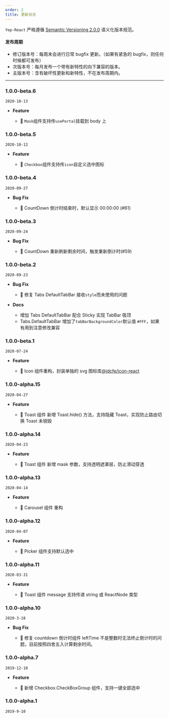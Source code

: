```yaml
---
order: 2
title: 更新日志
---
```


`Yep-React` 严格遵循 [Semantic Versioning 2.0.0](http://semver.org/lang/zh-CN/) 语义化版本规范。

#### 发布周期

- 修订版本号：每周末会进行日常 bugfix 更新。（如果有紧急的 bugfix，则任何时候都可发布）
- 次版本号：每月发布一个带有新特性的向下兼容的版本。
- 主版本号：含有破坏性更新和新特性，不在发布周期内。

---

### 1.0.0-beta.6

`2020-10-13`

- **Feature**

  - 🌟 `Mask`组件支持传`usePortal`挂载到 body 上

### 1.0.0-beta.5

`2020-10-12`

- **Feature**

  - 🌟 `Checkbox`组件支持传`icon`自定义选中图标

### 1.0.0-beta.4

`2020-09-27`

- **Bug Fix**

  - 🐞 CountDown 倒计时结束时，默认显示 00:00:00 (#61)

### 1.0.0-beta.3

`2020-09-24`

- **Bug Fix**

  - 🐞 CountDown 重新刷新剩余时间，触发重新倒计时(#59)

### 1.0.0-beta.2

`2020-09-23`

- **Bug Fix**

  - 🐞 修复 Tabs DefaultTabBar 接收`style`而未使用的问题

- **Docs**

  - 增加 Tabs DefaultTabBar 配合 Sticky 实现 TabBar 吸顶
  - Tabs.DefaultTabBar 增加了`tabBarBackgroundColor`默认值 `#FFF`，如果有用到注意修改兼容

### 1.0.0-beta.1

`2020-07-24`

- **Feature**

  - 🌟 Icon 组件重构，封装单独的 svg 图标库[@jdcfe/icon-react](https://www.npmjs.com/package/@jdcfe/icons-react)

### 1.0.0-alpha.15

`2020-04-27`

- **Feature**

  - 🌟 Toast 组件 新增 Toast.hide() 方法，支持隐藏 Toast，实现防止路由切换 Toast 未销毁

### 1.0.0-alpha.14

`2020-04-23`

- **Feature**

  - 🌟 Toast 组件 新增 mask 参数，支持透明遮罩层，防止滑动穿透

### 1.0.0-alpha.13

`2020-04-14`

- **Feature**

  - 🌟 Carousel 组件 重构

### 1.0.0-alpha.12

`2020-04-07`

- **Feature**

  - 🌟 Picker 组件支持默认选中

### 1.0.0-alpha.11

`2020-03-31`

- **Feature**

  - 🌟 Toast 组件 message 支持传递 string 或 ReactNode 类型

### 1.0.0-alpha.10

`2020-3-18`

- **Bug Fix**

  - 🐞 修复 countdown 倒计时组件 leftTime 不是整数时无法终止倒计时的问题，目前按照四舍五入计算剩余时间。

### 1.0.0-alpha.7

`2019-12-10`

- **Feature**

  - 🌟 新增 Checkbox.CheckBoxGroup 组件，支持一键全部选中

### 1.0.0-alpha.1

`2019-9-10`
